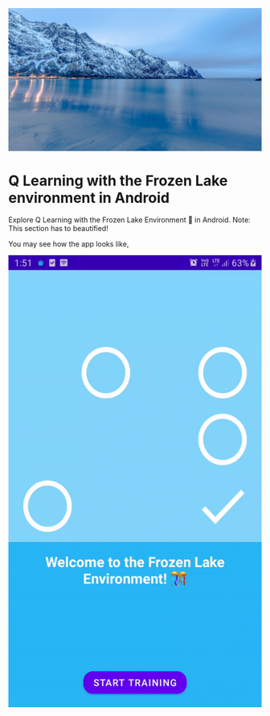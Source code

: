 

![frozen_lake](repo_images/frozen_lake.jpg)

# Q Learning with the Frozen Lake environment in Android

Explore Q Learning with the Frozen Lake Environment 🥶 in Android.
Note: This section has to beautified!

You may see how the app looks like,

![results](repo_images/results.gif)
